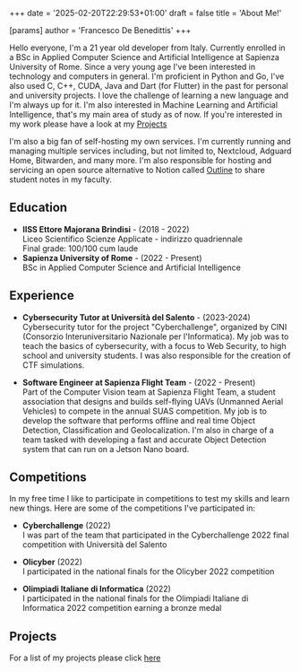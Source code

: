 +++
date = '2025-02-20T22:29:53+01:00'
draft = false
title = 'About Me!'

[params]
  author = 'Francesco De Benedittis'
+++

Hello everyone, I'm a 21 year old developer from Italy. Currently enrolled in a BSc in Applied Computer Science and Artificial Intelligence at Sapienza University of Rome. Since a very young age I've been interested in technology and computers in general. I'm proficient in Python and Go, I've also used C, C++, CUDA, Java and Dart (for Flutter) in the past for personal and university projects. I love the challenge of learning a new language and I'm always up for it. I'm also interested in Machine Learning and Artificial Intelligence, that's my main area of study as of now. If you're interested in my work please have a look at my [Projects](/projects/)

I'm also a big fan of self-hosting my own services. I'm currently running and managing multiple services including, but not limited to, Nextcloud, Adguard Home, Bitwarden, and many more. I'm also responsible for hosting and servicing an open source alternative to Notion called [Outline](https://github.com/outline/outline/) to share student notes in my faculty.

## Education
- __IISS Ettore Majorana Brindisi__ - (2018 - 2022)\
  Liceo Scientifico Scienze Applicate - indirizzo quadriennale\
  Final grade: 100/100 cum laude
- __Sapienza University of Rome__ - (2022 - Present)\
  BSc in Applied Computer Science and Artificial Intelligence

## Experience
- __Cybersecurity Tutor at Università del Salento__ - (2023-2024)\
  Cybersecurity tutor for the project "Cyberchallenge", organized by CINI (Consorzio Interuniversitario Nazionale per l'Informatica). My job was to teach the basics of cybersecurity, with a focus to Web Security, to high school and university students. I was also responsible for the creation of CTF simulations.

- __Software Engineer at Sapienza Flight Team__ - (2022 - Present)\
  Part of the Computer Vision team at Sapienza Flight Team, a student association that designs and builds self-flying UAVs (Unmanned Aerial Vehicles) to compete in the annual SUAS competition. My job is to develop the software that performs offline and real time Object Detection, Classification and Geolocalization. I'm also in charge of a team tasked with developing a fast and accurate Object Detection system that can run on a Jetson Nano board.

## Competitions
In my free time I like to participate in competitions to test my skills and learn new things. Here are some of the competitions I've participated in:

- __Cyberchallenge__ (2022) \
  I was part of the team that participated in the Cyberchallenge 2022 final competition with Università del Salento

- __Olicyber__ (2022) \
  I participated in the national finals for the Olicyber 2022 competition 

- __Olimpiadi Italiane di Informatica__ (2022) \
  I participated in the national finals for the Olimpiadi Italiane di Informatica 2022 competition earning a bronze medal

## Projects
For a list of my projects please click [here](/projects/)